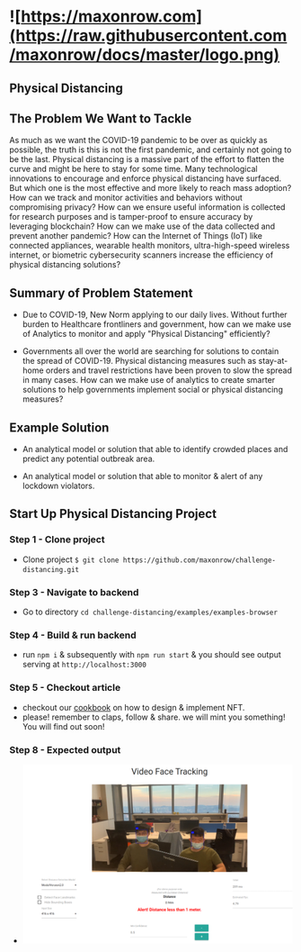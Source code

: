 # ![https://maxonrow.com](https://raw.githubusercontent.com/maxonrow/docs/master/logo.png)

## Physical Distancing

## The Problem We Want to Tackle

As much as we want the COVID-19 pandemic to be over as quickly as possible, the truth is this is not the first pandemic, and certainly not going to be the last. Physical distancing is a massive part of the effort to flatten the curve and might be here to stay for some time. Many technological innovations to encourage and enforce physical distancing have surfaced. But which one is the most effective and more likely to reach mass adoption? How can we track and monitor activities and behaviors without compromising privacy? How can we ensure useful information is collected for research purposes and is tamper-proof to ensure accuracy by leveraging blockchain? How can we make use of the data collected and prevent another pandemic? How can the Internet of Things (IoT) like connected appliances, wearable health monitors, ultra-high-speed wireless internet, or biometric cybersecurity scanners increase the efficiency of physical distancing solutions?

## Summary of Problem Statement

- Due to COVID-19, New Norm applying to our daily lives. Without further burden to Healthcare frontliners and government, how can we make use of Analytics to monitor and apply "Physical Distancing" efficiently?

- Governments all over the world are searching for solutions to contain the spread of COVID-19. Physical distancing measures such as stay-at-home orders and travel restrictions have been proven to slow the spread in many cases. How can we make use of analytics to create smarter solutions to help governments implement social or physical distancing measures?

## Example Solution

- An analytical model or solution that able to identify crowded places and predict any potential outbreak area.

- An analytical model or solution that able to monitor & alert of any lockdown violators.

## Start Up Physical Distancing Project

### Step 1 - Clone project

- Clone project `$ git clone https://github.com/maxonrow/challenge-distancing.git`

### Step 3 - Navigate to backend

- Go to directory `cd challenge-distancing/examples/examples-browser`

### Step 4 - Build & run backend

- run `npm i` & subsequently with `npm run start` & you should see output serving at `http://localhost:3000`

### Step 5 - Checkout article

- checkout our [cookbook](https://medium.com/maxonrow/maxathon-challenge-1-physical-distancing-ea03769bbd43) on how to design & implement NFT.
- please! remember to claps, follow & share. we will mint you something! You will find out soon!

### Step 8 - Expected output

- ![screenshot](geolocation.png)
